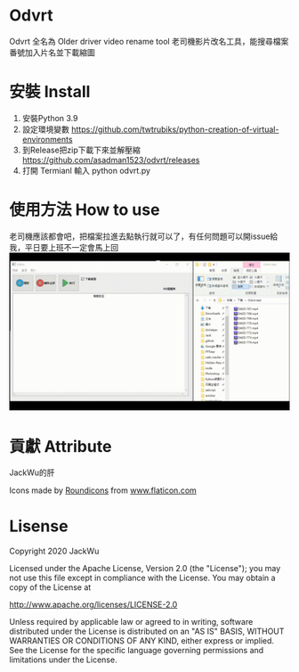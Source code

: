 # Odvrt

Odvrt 全名為 Older driver video rename tool 老司機影片改名工具，能搜尋檔案番號加入片名並下載縮圖

# 安裝 Install

1. 安裝Python 3.9
1. 設定環境變數
 https://github.com/twtrubiks/python-creation-of-virtual-environments
1. 到Release把zip下載下來並解壓縮
 https://github.com/asadman1523/odvrt/releases
1. 打開 Termianl 輸入 python odvrt.py

# 使用方法 How to use
老司機應該都會吧，把檔案拉進去點執行就可以了，有任何問題可以開issue給我，平日要上班不一定會馬上回
![](how_to_use.gif)

# 貢獻 Attribute
JackWu的肝
<div>Icons made by <a href="https://www.flaticon.com/authors/roundicons" title="Roundicons">Roundicons</a> from <a href="https://www.flaticon.com/" title="Flaticon">www.flaticon.com</a></div>


# Lisense
Copyright 2020 JackWu

Licensed under the Apache License, Version 2.0 (the "License");
you may not use this file except in compliance with the License.
You may obtain a copy of the License at

   http://www.apache.org/licenses/LICENSE-2.0

Unless required by applicable law or agreed to in writing, software
distributed under the License is distributed on an "AS IS" BASIS,
WITHOUT WARRANTIES OR CONDITIONS OF ANY KIND, either express or implied.
See the License for the specific language governing permissions and
limitations under the License.
